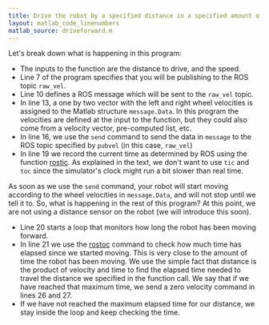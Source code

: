```yaml
---
title: Drive the robot by a specified distance in a specified amount of time
layout: matlab_code_linenumbers
matlab_source: driveforward.m
---
```

Let's break down what is happening in this program:

* The inputs to the function are the distance to drive, and the speed.
* Line 7 of the program specifies that you will be publishing to the ROS topic ``raw_vel``. 
* Line 10 defines a ROS message which will be sent to the ``raw_vel`` topic. 
* In line 13, a one by two vector with the left and right wheel velocities is assigned to the Matlab structure ``message.Data``. In this program the velocities are defined at the input to the function, but they could also come from a velocity vector, pre-computed list, etc.
* In line 16, we use the ``send`` command to send the data in ``message`` to the ROS topic specified by ``pubvel`` (in this case, ``raw_vel``)
* In line 19 we record the current time as determined by ROS using the function [rostic](rostic.m).  As explained in the text, we don't want to use ``tic`` and ``toc`` since the simulator's clock might run a bit slower than real time.



As soon as we use the ``send`` command, your robot will start moving according to the wheel velocities in ``message.Data``, and will not stop until we tell it to.  So, what is happening in the rest of this program? At this point, we are not using a distance sensor on the robot (we will introduce this soon).
* Line 20 starts a loop that monitors how long the robot has been moving forward. 
* In line 21 we use the [rostoc](rostoc.m) command to check how much time has elapsed since we started moving. This is very close to the amount of time the robot has been moving. We use the simple fact that distance is the product of velocity and time to find the elapsed time needed to travel the distance we specified in the function call. We say that if we have reached that maximum time, we send a zero velocity command in lines 26 and 27.
* If we have not reached the maximum elapsed time for our distance, we stay inside the loop and keep checking the time.
